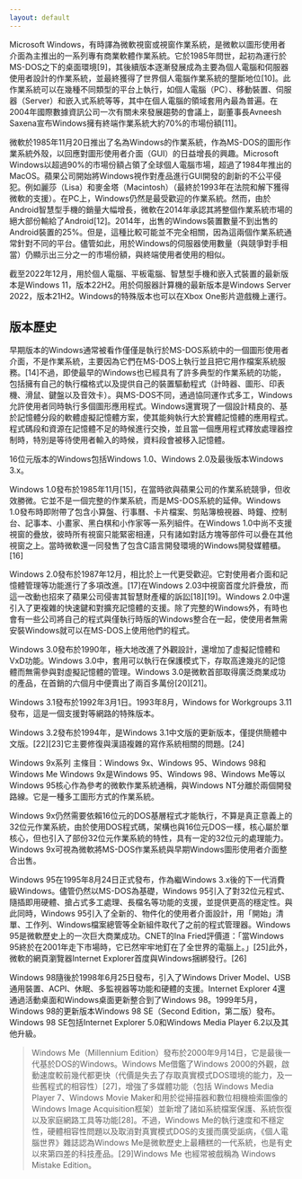 ```yaml
---
layout: default
---
```

Microsoft Windows，有時譯為微軟視窗或視窗作業系統，是微軟以圖形使用者介面為主推出的一系列專有商業軟體作業系統。它於1985年問世，起初為運行於MS-DOS之下的桌面環境[9]，其後續版本逐漸發展成為主要為個人電腦和伺服器使用者設計的作業系統，並最終獲得了世界個人電腦作業系統的壟斷地位[10]。此作業系統可以在幾種不同類型的平台上執行，如個人電腦（PC）、移動裝置、伺服器（Server）和嵌入式系統等等，其中在個人電腦的領域套用內最為普遍。在2004年國際數據資訊公司一次有關未來發展趨勢的會議上，副董事長Avneesh Saxena宣布Windows擁有終端作業系統大約70%的市場份額[11]。

微軟於1985年11月20日推出了名為Windows的作業系統，作為MS-DOS的圖形作業系統外殼，以回應對圖形使用者介面（GUI）的日益增長的興趣。Microsoft Windows以超過90%的市場份額占領了全球個人電腦市場，超過了1984年推出的MacOS。蘋果公司開始將Windows視作對產品進行GUI開發的創新的不公平侵犯。例如麗莎（Lisa）和麥金塔（Macintosh）（最終於1993年在法院和解下獲得微軟的支援）。在PC上，Windows仍然是最受歡迎的作業系統。然而，由於Android智慧型手機的銷量大幅增長，微軟在2014年承認其將整個作業系統市場的絕大部份輸給了Android[12]。2014年，出售的Windows裝置數量不到出售的Android裝置的25%。但是，這種比較可能並不完全相關，因為這兩個作業系統通常針對不同的平台。儘管如此，用於Windows的伺服器使用數量（與競爭對手相當）仍顯示出三分之一的市場份額，與終端使用者使用的相似。

截至2022年12月，用於個人電腦、平板電腦、智慧型手機和嵌入式裝置的最新版本是Windows 11，版本22H2。用於伺服器計算機的最新版本是Windows Server 2022，版本21H2。Windows的特殊版本也可以在Xbox One影片遊戲機上運行。

## 版本歷史
早期版本的Windows通常被看作僅僅是執行於MS-DOS系統中的一個圖形使用者介面，不是作業系統，主要因為它們在MS-DOS上執行並且把它用作檔案系統服務。[14]不過，即使最早的Windows也已經具有了許多典型的作業系統的功能，包括擁有自己的執行檔格式以及提供自己的裝置驅動程式（計時器、圖形、印表機、滑鼠、鍵盤以及音效卡）。與MS-DOS不同，通過協同運作式多工，Windows允許使用者同時執行多個圖形應用程式。Windows還實現了一個設計精良的、基於記憶體分段的軟體虛擬記憶體方案，使其能夠執行大於實體記憶體的應用程式。程式碼段和資源在記憶體不足的時候進行交換，並且當一個應用程式釋放處理器控制時，特別是等待使用者輸入的時候，資料段會被移入記憶體。

16位元版本的Windows包括Windows 1.0、Windows 2.0及最後版本Windows 3.x。

Windows 1.0發布於1985年11月[15]，在當時欲與蘋果公司的作業系統競爭，但收效勝微。它並不是一個完整的作業系統，而是MS-DOS系統的延伸。Windows 1.0發布時即附帶了包含小算盤、行事曆、卡片檔案、剪貼簿檢視器、時鐘、控制台、記事本、小畫家、黑白棋和小作家等一系列組件。在Windows 1.0中尚不支援視窗的疊放，彼時所有視窗只能緊密相連，只有諸如對話方塊等部件可以疊在其他視窗之上。當時微軟還一同發售了包含C語言開發環境的Windows開發媒體櫃。[16]

Windows 2.0發布於1987年12月，相比於上一代更受歡迎。它對使用者介面和記憶體管理等功能進行了多項改進。[17]在Windows 2.03中視窗首度允許疊放，而這一改動也招來了蘋果公司侵害其智慧財產權的訴訟[18][19]。Windows 2.0中還引入了更複雜的快速鍵和對擴充記憶體的支援。除了完整的Windows外，有時也會有一些公司將自己的程式與僅執行時版的Windows整合在一起，使使用者無需安裝Windows就可以在MS-DOS上使用他們的程式。

Windows 3.0發布於1990年，極大地改進了外觀設計，還增加了虛擬記憶體和VxD功能。Windows 3.0中，套用可以執行在保護模式下，存取高達幾兆的記憶體而無需參與對虛擬記憶體的管理。Windows 3.0是微軟首部取得廣泛商業成功的產品，在首銷的六個月中便賣出了兩百多萬份[20][21]。

Windows 3.1發布於1992年3月1日。1993年8月，Windows for Workgroups 3.11發布，這是一個支援對等網路的特殊版本。

Windows 3.2發布於1994年，是Windows 3.1中文版的更新版本，僅提供簡體中文版。[22][23]它主要修復與漢語複雜的寫作系統相關的問題。[24]

Windows 9x系列
主條目：Windows 9x、Windows 95、Windows 98和Windows Me
Windows 9x是Windows 95、Windows 98、Windows Me等以Windows 95核心作為參考的微軟作業系統通稱，與Windows NT分離於兩個開發路線。它是一種多工圖形方式的作業系統。

Windows 9x仍然需要依賴16位元的DOS基層程式才能執行，不算是真正意義上的32位元作業系統，由於使用DOS程式碼，架構也與16位元DOS一樣，核心屬於單核心，但也引入了部份32位元作業系統的特性，具有一定的32位元的處理能力。Windows 9x可視為微軟將MS-DOS作業系統與早期Windows圖形使用者介面整合出售。

Windows 95在1995年8月24日正式發布，作為繼Windows 3.x後的下一代消費級Windows。儘管仍然以MS-DOS為基礎，Windows 95引入了對32位元程式、隨插即用硬體、搶占式多工處理、長檔名等功能的支援，並提供更高的穩定性。與此同時，Windows 95引入了全新的、物件化的使用者介面設計，用「開始」清單、工作列、Windows檔案總管等全新組件取代了之前的程式管理器。Windows 95是微軟歷史上的一次巨大商業成功。CNET的Ina Fried評價道：「當Windows 95終於在2001年走下市場時，它已然牢牢地釘在了全世界的電腦上。」[25]此外，微軟的網頁瀏覽器Internet Explorer首度與Windows捆綁發行。[26]

Windows 98隨後於1998年6月25日發布，引入了Windows Driver Model、USB通用裝置、ACPI、休眠、多監視器等功能和硬體的支援。Internet Explorer 4還通過活動桌面和Windows桌面更新整合到了Windows 98。1999年5月，Windows 98的更新版本Windows 98 SE（Second Edition，第二版）發布。Windows 98 SE包括Internet Explorer 5.0和Windows Media Player 6.2以及其他升級。

> Windows Me（Millennium Edition）發布於2000年9月14日，它是最後一代基於DOS的Windows。Windows Me借鑑了Windows 2000的外觀，啟動速度較前幾代都更快（代價是失去了存取真實模式DOS環境的能力，及一些舊程式的相容性）[27]，增強了多媒體功能（包括 Windows Media Player 7、Windows Movie Maker和用於從掃描器和數位相機檢索圖像的Windows Image Acquisition框架）並新增了諸如系統檔案保護、系統恢復以及家庭網路工具等功能[28]。不過，Windows Me的執行速度和不穩定性，硬體相容性問題以及取消對真實模式DOS的支援而廣受詬病，《個人電腦世界》雜誌認為Windows Me是微軟歷史上最糟糕的一代系統，也是有史以來第四差的科技產品。[29]Windows Me 也經常被戲稱為 Windows Mistake Edition。
